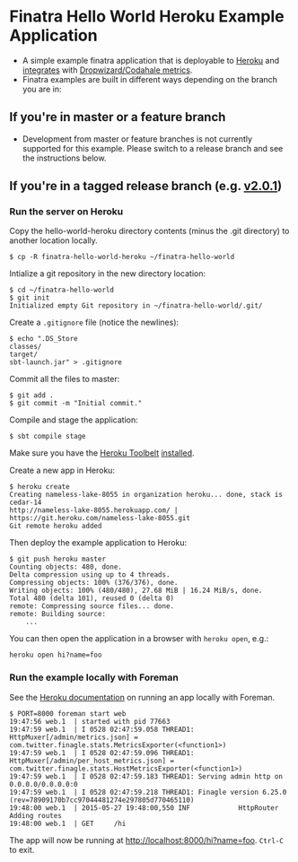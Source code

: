 # Finatra Hello World Heroku Example Application

* A simple example finatra application that is deployable to [Heroku](https://heroku.com) and [integrates](https://github.com/rlazoti/finagle-metrics) with [Dropwizard/Codahale metrics](https://github.com/dropwizard/metrics).
* Finatra examples are built in different ways depending on the branch you are in:

If you're in master or a feature branch
----------------------------------------------------------
* Development from master or feature branches is not currently supported for this example. Please switch to a release branch and see the instructions below.

If you're in a tagged release branch (e.g. [v2.0.1](https://github.com/twitter/finatra/tree/v2.0.1))
----------------------------------------------------------

### Run the server on Heroku ###
Copy the hello-world-heroku directory contents (minus the .git directory) to another location locally.

```
$ cp -R finatra-hello-world-heroku ~/finatra-hello-world
```

Intialize a git repository in the new directory location:

```
$ cd ~/finatra-hello-world
$ git init
Initialized empty Git repository in ~/finatra-hello-world/.git/
```

Create a `.gitignore` file (notice the newlines):

```
$ echo ".DS_Store
classes/
target/
sbt-launch.jar" > .gitignore
```

Commit all the files to master:

```
$ git add .
$ git commit -m "Initial commit."
```

Compile and stage the application:

```
$ sbt compile stage
```

Make sure you have the [Heroku Toolbelt](https://toolbelt.heroku.com/) [installed](https://devcenter.heroku.com/articles/getting-started-with-scala#set-up).

Create a new app in Heroku:

```
$ heroku create
Creating nameless-lake-8055 in organization heroku... done, stack is cedar-14
http://nameless-lake-8055.herokuapp.com/ | https://git.heroku.com/nameless-lake-8055.git
Git remote heroku added
```

Then deploy the example application to Heroku:

```
$ git push heroku master
Counting objects: 480, done.
Delta compression using up to 4 threads.
Compressing objects: 100% (376/376), done.
Writing objects: 100% (480/480), 27.68 MiB | 16.24 MiB/s, done.
Total 480 (delta 101), reused 0 (delta 0)
remote: Compressing source files... done.
remote: Building source:
	...
```

You can then open the application in a browser with `heroku open`, e.g.:

```
heroku open hi?name=foo
```


### Run the example locally with Foreman ###

See the [Heroku documentation](https://devcenter.heroku.com/articles/getting-started-with-scala#run-the-app-locally) on running an app locally with Foreman.


```
$ PORT=8000 foreman start web
19:47:56 web.1  | started with pid 77663
19:47:59 web.1  | I 0528 02:47:59.058 THREAD1: HttpMuxer[/admin/metrics.json] = com.twitter.finagle.stats.MetricsExporter(<function1>)
19:47:59 web.1  | I 0528 02:47:59.096 THREAD1: HttpMuxer[/admin/per_host_metrics.json] = com.twitter.finagle.stats.HostMetricsExporter(<function1>)
19:47:59 web.1  | I 0528 02:47:59.183 THREAD1: Serving admin http on 0.0.0.0/0.0.0.0:0
19:47:59 web.1  | I 0528 02:47:59.218 THREAD1: Finagle version 6.25.0 (rev=78909170b7cc97044481274e297805d770465110)
19:48:00 web.1  | 2015-05-27 19:48:00,550 INF            HttpRouter                Adding routes
19:48:00 web.1  | GET     /hi
```

The app will now be running at [http://localhost:8000/hi?name=foo](http://localhost:8000/hi?name=foo). `Ctrl-C` to exit.
